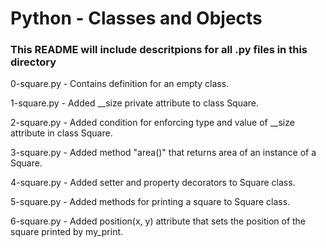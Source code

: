 # Python - Classes and Objects
### This README will include descritpions for all .py files in this directory

0-square.py - Contains definition for an empty class.

1-square.py - Added \__size private attribute to class Square.

2-square.py - Added condition for enforcing type and value of \__size attribute in class Square.

3-square.py - Added method "area()" that returns area of an instance of a Square.

4-square.py - Added setter and property decorators to Square class.

5-square.py - Added methods for printing a square to Square class.

6-square.py - Added position(x, y) attribute that sets the position of the square printed by my_print.
